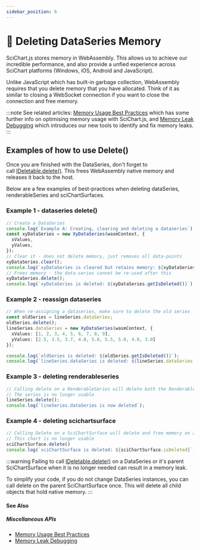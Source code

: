 ```yaml
---
sidebar_position: 6
---
```


# 🔄 Deleting DataSeries Memory

SciChart.js stores memory in WebAssembly. This allows us to achieve our incredible performance, and also provide a unfied experience across SciChart platforms (Windows, iOS, Android and JavaScript).

Unlike JavaScript which has built-in garbage collection, WebAssembly requires that you delete memory that you have allocated. Think of it as similar to closing a WebSocket connection if you want to close the connection and free memory.

:::note
See related articles: [Memory Usage Best Practices](/docs/2d-charts/performance-tips/memory-best-practices/index.md) which has some further info on optimising memory usage with SciChart.js, and [Memory Leak Debugging](/docs/2d-charts/performance-tips/memory-leak-debugging/index.md) which introduces our new tools to identify and fix memory leaks.
:::

Examples of how to use Delete()
-------------------------------

Once you are finished with the DataSeries, don't forget to call [IDeletable.delete()](https://www.scichart.com/documentation/js/current/typedoc/interfaces/ideletable.html#delete). This frees WebAssembly native memory and releases it back to the host.

Below are a few examples of best-practices when deleting dataSeries, renderableSeries and sciChartSurfaces.

### Example 1 - dataseries delete()

```ts
// Create a DataSeries
console.log(`Example A: Creating, clearing and deleting a dataseries`);
const xyDataSeries = new XyDataSeries(wasmContext, {
  xValues,
  yValues,
});
// Clear it - does not delete memory, just removes all data-points
xyDataSeries.clear();
console.log(`xyDataSeries is cleared but retains memory: ${xyDataSeries.getNativeXValues().capacity()} Datapoints`);
// Frees memory - the data-series cannot be re-used after this
xyDataSeries.delete();
console.log(`xyDataSeries is deleted: ${xyDataSeries.getIsDeleted()}`);
```

### Example 2 - reassign dataseries

```ts
// When re-assigning a dataseries, make sure to delete the old series
const oldSeries = lineSeries.dataSeries;
oldSeries.delete();
lineSeries.dataSeries = new XyDataSeries(wasmContext, {
  xValues: [1, 2, 3, 4, 5, 6, 7, 8, 9],
  yValues: [2.5, 3.5, 3.7, 4.0, 5.0, 5.5, 5.0, 4.0, 3.0]
});

console.log(`oldSeries is deleted: ${oldSeries.getIsDeleted()}`);
console.log(`lineSeries.dataSeries is deleted: ${lineSeries.dataSeries.getIsDeleted()}`);
```

### Example 3 - deleting renderableseries

```ts
// Calling delete on a RenderableSeries will delete both the RenderableSeries and its DataSeries
// The series is no longer usable
lineSeries.delete();
console.log(`lineSeries.dataSeries is now deleted`);
```

### Example 4 - deleting scichartsurface

```ts
// Calling Delete on a SciChartSurface will delete and free memory on all elements in this chart
// This chart is no longer usable
sciChartSurface.delete()
console.log(`sciChartSurface is deleted: ${sciChartSurface.isDeleted}`);
```
:::warning
Failing to call [IDeletable.delete()](https://www.scichart.com/documentation/js/current/typedoc/interfaces/ideletable.html#delete) on a DataSeries or it's parent SciChartSurface when it is no longer needed can result in a memory leak.

To simplify your code, if you do not change DataSeries instances, you can call delete on the parent SciChartSurface once. This will delete all child objects that hold native memory.
:::

#### See Also

##### Miscellaneous APIs

- [Memory Usage Best Practices](/docs/2d-charts/performance-tips/memory-best-practices/index.md)
- [Memory Leak Debugging](/docs/2d-charts/performance-tips/memory-leak-debugging/index.md)
